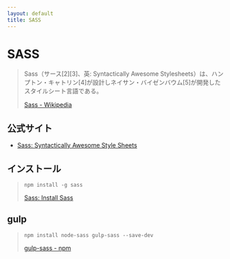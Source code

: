 ```yaml
---
layout: default
title: SASS
---
```

# SASS

> Sass（サース[2][3]、英: Syntactically Awesome Stylesheets）は、ハンプトン・キャトリン[4]が設計しネイサン・バイゼンバウム[5]が開発したスタイルシート言語である。
> 
> [Sass - Wikipedia](https://ja.wikipedia.org/wiki/Sass)



## 公式サイト

- [Sass: Syntactically Awesome Style Sheets](https://sass-lang.com/)



## インストール

>     npm install -g sass
> 
> [Sass: Install Sass](https://sass-lang.com/install)



## gulp

>     npm install node-sass gulp-sass --save-dev
> 
> [gulp-sass - npm](https://www.npmjs.com/package/gulp-sass)

